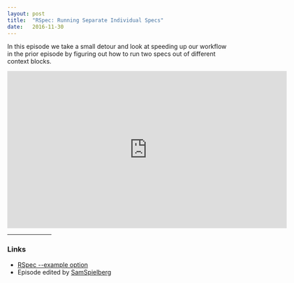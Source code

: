 ```yaml
---
layout: post
title:  "RSpec: Running Separate Individual Specs"
date:   2016-11-30
---
```

In this episode we take a small detour and look at speeding up our workflow in the prior episode by figuring out 
how to run two specs out of different context blocks.

<iframe src="https://player.vimeo.com/video/193652731" width="640" height="360" frameborder="0" webkitallowfullscreen mozallowfullscreen allowfullscreen></iframe>
 
<hr width="20%"/>
 
### Links
 
- [RSpec --example option](https://relishapp.com/rspec/rspec-core/docs/command-line/example-option)
- Episode edited by [SamSpielberg](https://www.youtube.com/user/SamSpielberg/videos)

